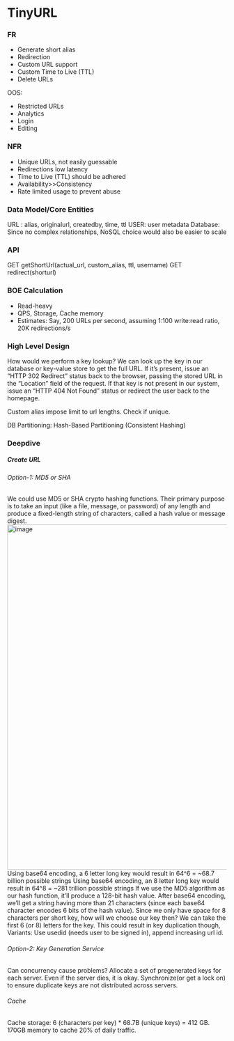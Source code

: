 # TinyURL

### FR
* Generate short alias
* Redirection
* Custom URL support
* Custom Time to Live (TTL)
* Delete URLs

OOS:
* Restricted URLs
* Analytics
* Login
* Editing


### NFR
* Unique URLs, not easily guessable
* Redirections low latency
* Time to Live (TTL) should be adhered
* Availability>>Consistency
* Rate limited usage to prevent abuse

### Data Model/Core Entities
URL : alias, originalurl, createdby, time, ttl 
USER: user metadata
Database: Since no complex relationships, NoSQL choice would also be easier to scale

### API
GET getShortUrl(actual_url, custom_alias, ttl, username)
GET redirect(shorturl)

### BOE Calculation
* Read-heavy
* QPS, Storage, Cache memory
* Estimates: Say, 200 URLs per second, assuming 1:100 write:read ratio, 20K redirections/s

### High Level Design
How would we perform a key lookup? We can look up the key in our database or key-value store to
get the full URL. If it’s present, issue an “HTTP 302 Redirect” status back to the browser, passing the
stored URL in the “Location” field of the request. If that key is not present in our system, issue an
“HTTP 404 Not Found” status or redirect the user back to the homepage.

Custom alias impose limit to url lengths. Check if unique.

DB Partitioning: Hash-Based Partitioning (Consistent Hashing)

### Deepdive
##### Create URL 
###### Option-1: MD5 or SHA
We could use MD5 or SHA crypto hashing functions. Their primary purpose is to take an input (like a file, message, or password) of any length and produce a fixed-length string of characters, called a hash value or message digest. 
<img width="793" alt="image" src="https://github.com/user-attachments/assets/c5a3a0b3-bd2d-42a4-8ac4-8be9fbe93a00" />
Using base64 encoding, a 6 letter long key would result in 64^6 = ~68.7 billion possible strings
Using base64 encoding, an 8 letter long key would result in 64^8 = ~281 trillion possible strings
If we use the MD5 algorithm as our hash function, it’ll produce a 128-bit hash value. After base64 encoding, we’ll get a string having more than 21 characters (since each base64 character encodes 6 bits of the hash value). Since we only have space for 8 characters per short key, how will we choose our key then? We can take the first 6 (or 8) letters for the key. This could result in key duplication though,
Variants: Use usedid (needs user to be signed in), append increasing url id.

###### Option-2: Key Generation Service
Can concurrency cause problems? Allocate a set of pregenerated keys for each server. Even if the server dies, it is okay.
Synchronize(or get a lock on) to ensure duplicate keys are not distributed across servers.

###### Cache
Cache storage: 6 (characters per key) * 68.7B (unique keys) = 412 GB. 170GB memory to cache 20% of daily traffic.



